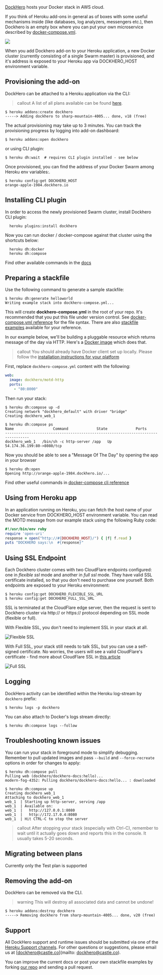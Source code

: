 [DockHero](http://addons.heroku.com/dockhero) hosts your Docker stack in AWS cloud.

If you think of Heroku add-ons in general as of boxes with some useful mechanisms inside \(like databases, log analyzers, messengers etc.\), then Dockhero is an empty box where you can put your own microservice described by [docker-compose.yml](https://docs.docker.com/compose/compose-file/).

![](https://static.tildacdn.com/tild3434-6163-4238-a463-623133313634/heroku_dockhero_2_padding.png)

When you add Dockhero add-on to your Heroku application, a new Docker cluster \(currently consisting of a single Swarm master\) is provisioned, and it's address is exposed to your Heroku app via DOCKHERO\_HOST environment variable.

## Provisioning the add-on

DockHero can be attached to a Heroku application via the CLI:

> callout
> A list of all plans available can be found [here](http://addons.heroku.com/dockhero).

```term
$ heroku addons:create dockhero
-----> Adding dockhero to sharp-mountain-4005... done, v18 (free)
```

The actual provisioning may take up to 3 minutes. You can track the provisioning progress by logging into add-on dashboard:

```term
$ heroku addons:open dockhero
```

or using CLI plugin:

```term
$ heroku dh:wait  # requires CLI plugin installed - see below
```

Once provisioned, you can find the address of your Docker Swarm among Heroku env variables:.

```term
$ heroku config:get DOCKHERO_HOST
orange-apple-1984.dockhero.io
```

## Installing CLI plugin

In order to access the newly provisioned Swarm cluster, install Dockhero CLI plugin:

```term
  heroku plugins:install dockhero
```

Now you can run docker / docker-compose against that cluster using the shortcuts below:

```term
  heroku dh:docker
  heroku dh:compose
```

Find other available commands in the [docs](https://github.com/cloudcastle/dockhero-cli)


## Preparing a stackfile

Use the following command to generate a sample stackfile:

```
$ heroku dh:generate helloworld
Writing example stack into dockhero-compose.yml...
```

This will create  **dockhero-compose.yml** in the root of your repo.
It's recommended that you put this file under version control.
See [docker-compose.yml reference](https://docs.docker.com/compose/compose-file/) for the file syntax.
There are also [stackfile examples](https://github.com/cloudcastle/dockhero-docs/tree/master/examples) available for your reference.

In our example below, we'll be building a pluggable resource which returns message of the day via HTTP.
Here's a [Docker image](https://hub.docker.com/r/dockhero/motd-http/) which does that.

> callout
> You should already have Docker client set up locally.
> Please follow the [installation instructions for your platform](https://docs.docker.com/installation/)

First, replace `dockhero-compose.yml` content with the following:

```yml
web:
  image: dockhero/motd-http
  ports:
    - "80:8000"
```

Then run your stack:

```term
$ heroku dh:compose up -d
Creating network "dockhero_default" with driver "bridge"
Creating dockhero_web_1

$ heroku dh:compose ps
Name                  Command             State             Ports            
---------------------------------------------------------------------------------
dockhero_web_1   /bin/sh -c http-server /app   Up      54.174.36.199:80->8080/tcp
```

Now you should be able to see a "Message Of The Day" by opening the app in your browser

```term
$ heroku dh:open
Opening http://orange-apple-1984.dockhero.io/...
```

Find other useful commands in [docker-compose cli reference](https://docs.docker.com/compose/reference/)

## Using from Heroku app

In an application running on Heroku, you can fetch the host name of your Docker service from DOCKHERO_HOST environment variable. You can read the MOTD message from our example stack using the following Ruby code:

```ruby
#!/usr/bin/env ruby
require 'open-uri'
response = open("http://#{DOCKHERO_HOST}/") { |f| f.read }
puts "DOCKHERO says:\n  #{response}"
```

## Using SSL Endpoint

Each Dockhero cluster comes with two CloudFlare endpoints configured: one in *flexible ssl* mode and another in *full ssl* mode. They have valid SSL certificate installed, so that you don't need to purchase one yourself. Both endpoints are exposed to your Heroku environment:

```term
$ heroku config:get DOCKHERO_FLEXIBLE_SSL_URL
$ heroku config:get DOCKHERO_FULL_SSL_URL
```

SSL is terminated at the CloudFlare edge server, then the request is sent to Dockhero cluster via http:// or https:// protocol depending on SSL mode (flexible or full).

With Flexible SSL, you don't need to implement SSL in your stack at all.

![Flexible SSL](https://support.cloudflare.com/hc/en-us/article_attachments/206124658/cfssl_flexible.png)

With Full SSL, your stack still needs to talk SSL, but you can use a self-signed certificate. No worries, the users will see a valid CloudFlare's certificate - find more about CloudFlare SSL in [this article](https://support.cloudflare.com/hc/en-us/articles/200170416-What-do-the-SSL-options-mean-)

![Full SSL](https://support.cloudflare.com/hc/en-us/article_attachments/206167937/cfssl_full.png)


## Logging

DockHero activity can be identified within the Heroku log-stream by `dockhero` prefix:

```term
$ heroku logs -p dockhero
```

You can also attach to Docker's logs stream directly:

```
$ heroku dh:compose logs --follow
```

## Troubleshooting known issues

You can run your stack in foreground mode to simplify debugging.
Remember to pull updated images and pass `--build` and `--force-recreate` options
in order for changes to apply:

```term
$ heroku dh:compose pull
Pulling web (dockhero/dockhero-docs:hello)...
modern-fog-4352: Pulling dockhero/dockhero-docs:hello... : downloaded

$ heroku dh:compose up
Creating dockhero_web_1
Attaching to dockhero_web_1
web_1  | Starting up http-server, serving /app
web_1  | Available on:
web_1  |   http://127.0.0.1:8080
web_1  |   http://172.17.0.4:8080
web_1  | Hit CTRL-C to stop the server
```

> callout
> After stopping your stack (especially with Ctrl-C), remember to wait until
> it actually goes down and reports this in the console. It usually takes 5-20 seconds.



## Migrating between plans

Currently only the Test plan is supported

## Removing the add-on

DockHero can be removed via the CLI.

> warning
> This will destroy all associated data and cannot be undone!

```term
$ heroku addons:destroy dockhero
-----> Removing dockhero from sharp-mountain-4005... done, v20 (free)
```


## Support

All DockHero support and runtime issues should be submitted via one of the [Heroku Support channels](support-channels). For other questions or suggestions, please email us at [dockhero@castle.co](mailto: dockhero@castle.co).

You can improve the current docs or post your own stackfile examples by forking [our repo](https://github.com/dockhero/generators/) and sending a pull request.

